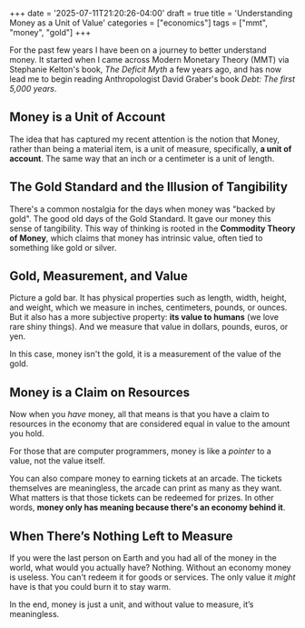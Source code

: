+++
date = '2025-07-11T21:20:26-04:00'
draft = true
title = 'Understanding Money as a Unit of Value'
categories = ["economics"]
tags = ["mmt", "money", "gold"]
+++

For the past few years I have been on a journey to better understand money. It started when I came across Modern Monetary Theory (MMT) via Stephanie Kelton's book, _The Deficit Myth_ a few years ago, and has now lead me to begin reading Anthropologist David Graber's book _Debt: The first 5,000 years_.

## Money is a Unit of Account
The idea that has captured my recent attention is the notion that Money, rather than being a material item, is a unit of measure, specifically, **a unit of account**. The same way that an inch or a centimeter is a unit of length.

## The Gold Standard and the Illusion of Tangibility
There's a common nostalgia for the days when money was "backed by gold". The good old days of the Gold Standard. It gave our money this sense of tangibility. This way of thinking is rooted in the **Commodity Theory of Money**, which claims that money has intrinsic value, often tied to something like gold or silver.

## Gold, Measurement, and Value
Picture a gold bar. It has physical properties such as length, width, height, and weight, which we measure in inches, centimeters, pounds, or ounces. But it also has a more subjective property: **its value to humans** (we love rare shiny things). And we measure that value in dollars, pounds, euros, or yen.

In this case, money isn't the gold, it is a measurement of the value of the gold.

## Money is a Claim on Resources
Now when you _have_ money, all that means is that you have a claim to resources in the economy that are considered equal in value to the amount you hold.

For those that are computer programmers, money is like a _pointer_ to a value, not the value itself.

You can also compare money to earning tickets at an arcade. The tickets themselves are meaningless, the arcade can print as many as they want. What matters is that those tickets can be redeemed for prizes. In other words, **money only has meaning because there's an economy behind it**.

## When There’s Nothing Left to Measure
If you were the last person on Earth and you had all of the money in the world, what would you actually have? Nothing. Without an economy money is useless. You can't redeem it for goods or services. The only value it _might_ have is that you could burn it to stay warm.

In the end, money is just a unit, and without value to measure, it’s meaningless.
